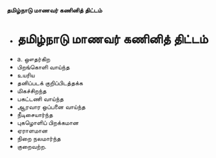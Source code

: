 **தமிழ்நாடு மாணவர் கணினித் திட்டம்**
- # தமிழ்நாடு மாணவர் கணினித் திட்டம்
- a. ஔதர்கிற
- பிறங்கொளி வாய்ந்த
- உயரிய
- தனிப்படக் குறிப்பிடத்தக்க
- மிகச்சிறந்த
- பகட்டணி வாய்ந்த
- ஆரவார ஒப்பனை வாய்ந்த
- நீடிசையார்ந்த
- புகழொளிப் பிறக்கமான
- ஏராளமான
- நிறை நலமார்ந்த
- குறைவற்ற.

